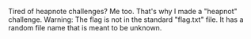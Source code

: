 Tired of heapnote challenges? Me too. That's why I made a "heapnot" challenge. Warning: The flag is not in the standard "flag.txt" file. It has a random file name that is meant to be unknown.
